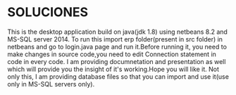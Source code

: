 # SOLUCIONES
This is the desktop application build on java(jdk 1.8) using netbeans 8.2 and MS-SQL server 2014. To run this import erp folder(present in src folder) in netbeans and go to login.java page and run it.Before running it, you need to make changes in source code,you need to edit Connection statement in code in every code.
I am providing documnetation and presentation as well which will provide you the insight of it's working.Hope you will like it.
Not only this, I am providing database files so that you can import and use it(use only in MS-SQL servers only).
